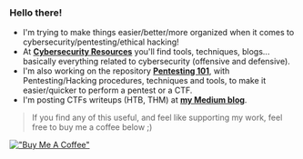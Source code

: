 ### Hello there!
- I'm trying to make things easier/better/more organized when it comes to cybersecurity/pentesting/ethical hacking!
- At [**Cybersecurity Resources**](https://github.com/Kothmun/Cybersecurity_Resources) you'll find tools, techniques, blogs... basically everything related to cybersecurity (offensive and defensive).
- I'm also working on the repository [**Pentesting 101**](https://github.com/Kothmun/Pentesting_101), with Pentesting/Hacking procedures, techniques and tools, to make it easier/quicker to perform a pentest or a CTF.
- I'm posting CTFs writeups (HTB, THM) at [**my Medium blog**](https://kothmun.medium.com/).

> If you find any of this useful, and feel like supporting my work, feel free to buy me a coffee below ;)

[!["Buy Me A Coffee"](https://www.buymeacoffee.com/assets/img/custom_images/orange_img.png)](https://www.buymeacoffee.com/kothmun)
